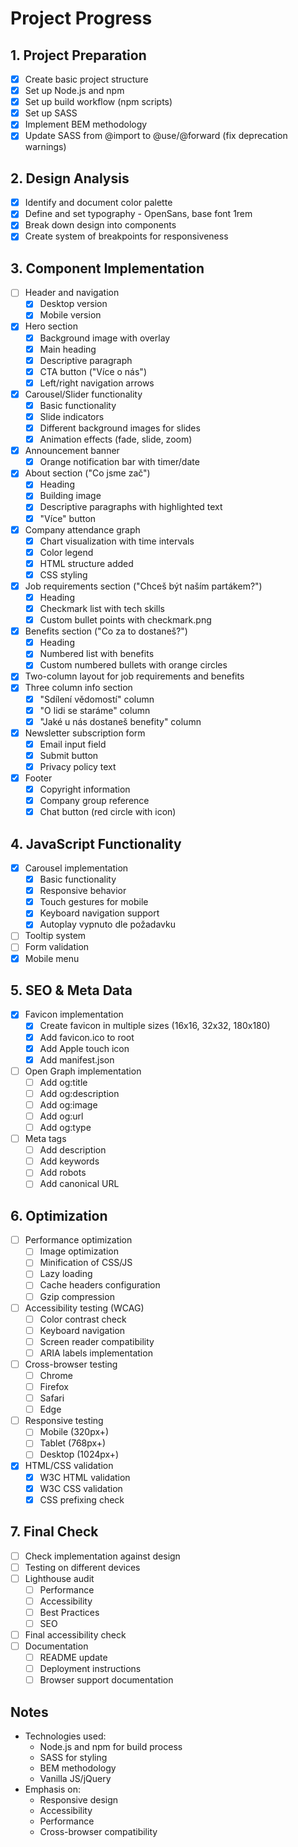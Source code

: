 # Project Progress

## 1. Project Preparation
- [x] Create basic project structure
- [x] Set up Node.js and npm
- [x] Set up build workflow (npm scripts)
- [x] Set up SASS
- [x] Implement BEM methodology
- [x] Update SASS from @import to @use/@forward (fix deprecation warnings)

## 2. Design Analysis
- [x] Identify and document color palette
- [x] Define and set typography - OpenSans, base font 1rem
- [x] Break down design into components
- [x] Create system of breakpoints for responsiveness

## 3. Component Implementation
- [ ] Header and navigation
  - [x] Desktop version
  - [x] Mobile version
- [x] Hero section
  - [x] Background image with overlay
  - [x] Main heading
  - [x] Descriptive paragraph
  - [x] CTA button ("Více o nás")
  - [x] Left/right navigation arrows
- [x] Carousel/Slider functionality
  - [x] Basic functionality
  - [x] Slide indicators
  - [x] Different background images for slides
  - [x] Animation effects (fade, slide, zoom)
- [x] Announcement banner
  - [x] Orange notification bar with timer/date
- [x] About section ("Co jsme zač")
  - [x] Heading
  - [x] Building image
  - [x] Descriptive paragraphs with highlighted text
  - [x] "Více" button
- [x] Company attendance graph
  - [x] Chart visualization with time intervals
  - [x] Color legend
  - [x] HTML structure added
  - [x] CSS styling
- [x] Job requirements section ("Chceš být naším partákem?")
  - [x] Heading
  - [x] Checkmark list with tech skills
  - [x] Custom bullet points with checkmark.png
- [x] Benefits section ("Co za to dostaneš?")
  - [x] Heading 
  - [x] Numbered list with benefits
  - [x] Custom numbered bullets with orange circles
- [x] Two-column layout for job requirements and benefits
- [x] Three column info section
  - [x] "Sdílení vědomostí" column
  - [x] "O lidi se staráme" column
  - [x] "Jaké u nás dostaneš benefity" column
- [x] Newsletter subscription form
  - [x] Email input field
  - [x] Submit button
  - [x] Privacy policy text
- [x] Footer
  - [x] Copyright information
  - [x] Company group reference
  - [x] Chat button (red circle with icon)

## 4. JavaScript Functionality
- [x] Carousel implementation
  - [x] Basic functionality
  - [x] Responsive behavior
  - [x] Touch gestures for mobile
  - [x] Keyboard navigation support
  - [x] Autoplay vypnuto dle požadavku
- [ ] Tooltip system
- [ ] Form validation
- [x] Mobile menu

## 5. SEO & Meta Data
- [x] Favicon implementation
  - [x] Create favicon in multiple sizes (16x16, 32x32, 180x180)
  - [x] Add favicon.ico to root
  - [x] Add Apple touch icon
  - [x] Add manifest.json
- [ ] Open Graph implementation
  - [ ] Add og:title
  - [ ] Add og:description
  - [ ] Add og:image
  - [ ] Add og:url
  - [ ] Add og:type
- [ ] Meta tags
  - [ ] Add description
  - [ ] Add keywords
  - [ ] Add robots
  - [ ] Add canonical URL

## 6. Optimization
- [ ] Performance optimization
  - [ ] Image optimization
  - [ ] Minification of CSS/JS
  - [ ] Lazy loading
  - [ ] Cache headers configuration
  - [ ] Gzip compression
- [ ] Accessibility testing (WCAG)
  - [ ] Color contrast check
  - [ ] Keyboard navigation
  - [ ] Screen reader compatibility
  - [ ] ARIA labels implementation
- [ ] Cross-browser testing
  - [ ] Chrome
  - [ ] Firefox
  - [ ] Safari
  - [ ] Edge
- [ ] Responsive testing
  - [ ] Mobile (320px+)
  - [ ] Tablet (768px+)
  - [ ] Desktop (1024px+)
- [x] HTML/CSS validation
  - [x] W3C HTML validation
  - [x] W3C CSS validation
  - [x] CSS prefixing check

## 7. Final Check
- [ ] Check implementation against design
- [ ] Testing on different devices
- [ ] Lighthouse audit
  - [ ] Performance
  - [ ] Accessibility
  - [ ] Best Practices
  - [ ] SEO
- [ ] Final accessibility check
- [ ] Documentation
  - [ ] README update
  - [ ] Deployment instructions
  - [ ] Browser support documentation

## Notes
- Technologies used:
  - Node.js and npm for build process
  - SASS for styling
  - BEM methodology
  - Vanilla JS/jQuery
- Emphasis on:
  - Responsive design
  - Accessibility
  - Performance
  - Cross-browser compatibility 